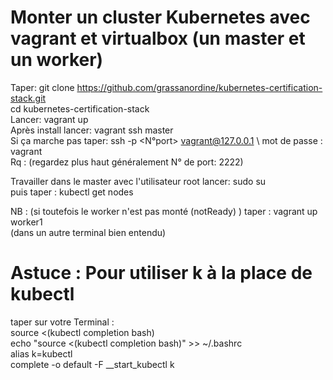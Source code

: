  # Monter un cluster Kubernetes avec vagrant et virtualbox (un master et un worker)
Taper: git clone https://github.com/grassanordine/kubernetes-certification-stack.git \
cd kubernetes-certification-stack \
Lancer: vagrant up \
Après install lancer: vagrant ssh master \
Si ça marche pas taper:  ssh -p <N°port> vagrant@127.0.0.1 \ 
mot de passe : vagrant \
Rq : (regardez plus haut généralement N° de port: 2222) 

Travailler dans le master avec l'utilisateur root lancer: sudo su  
puis taper : kubectl get nodes 

NB : (si toutefois le worker n'est pas monté (notReady) ) taper : vagrant up worker1 \
(dans un autre terminal bien entendu) 

# Astuce : Pour utiliser k à la place de kubectl 
taper sur votre Terminal :\
source <(kubectl completion bash) \
echo "source <(kubectl completion bash)" >> ~/.bashrc \
alias k=kubectl \
complete -o default -F __start_kubectl k

